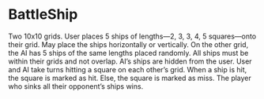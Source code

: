 # BattleShip

Two 10x10 grids. User places 5 ships of lengths—2, 3, 3, 4, 5 squares—onto their grid. May place the ships horizontally or vertically. On the other grid, the AI has 5 ships of the same lengths placed randomly. All ships must be within their grids and not overlap. AI’s ships are hidden from the user.  User and AI take turns hitting a square on each other’s grid. When a ship is hit, the square is marked as hit. Else, the square is marked as miss. The player who sinks all their opponent’s ships wins.
